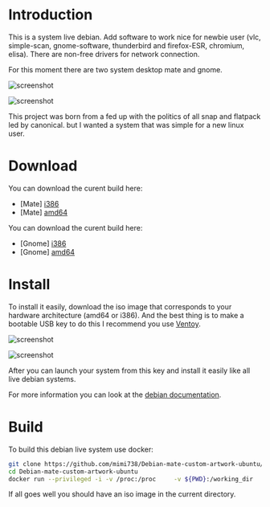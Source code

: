 # Introduction

This is a system live debian. Add software to work nice for newbie user (vlc, simple-scan, gnome-software, thunderbird and firefox-ESR, chromium, elisa). There are non-free drivers for network connection.

For this moment there are two system desktop mate and gnome.

![screenshot](https://ricochets-figeac.fr/iso/capture.png)

![screenshot](https://ricochets-figeac.fr/iso/capture-gnome.png)

This project was born from a fed up with the politics of all snap and flatpack led by canonical. but I wanted a system that was simple for a new linux user.

# Download

You can download the curent build here:
- [Mate] [i386](https://ricochets-figeac.fr/iso/files/Debian-12-mate-i386.hybrid.iso)
- [Mate] [amd64](https://ricochets-figeac.fr/iso/files/Debian-12-mate-amd64.hybrid.iso)

You can download the curent build here:
- [Gnome] [i386](https://ricochets-figeac.fr/iso/files/Debian-12-gnome-i386.hybrid.iso)
- [Gnome] [amd64](https://ricochets-figeac.fr/iso/files/Debian-12-gnome-amd64.hybrid.iso)

# Install

To install it easily, download the iso image that corresponds to your hardware architecture (amd64 or i386). And the best thing is to make a bootable USB key to do this I recommend you use [Ventoy](https://www.ventoy.net/en/index.html).

![screenshot](https://ricochets-figeac.fr/iso/multiboot.png)

![screenshot](https://ricochets-figeac.fr/iso/multiboot-gnome.png)

After you can launch your system from this key and install it easily like all live debian systems.

For more information you can look at the [debian documentation](https://www.debian.org/releases/bullseye/installmanual).

# Build

To build this debian live system use docker:

```bash
git clone https://github.com/mimi738/Debian-mate-custom-artwork-ubuntu/
cd Debian-mate-custom-artwork-ubuntu
docker run --privileged -i -v /proc:/proc     -v ${PWD}:/working_dir     --name live-build-iso -w /working_dir     debian:latest     /bin/bash build.sh
```
 If all goes well you should have an iso image in the current directory.


